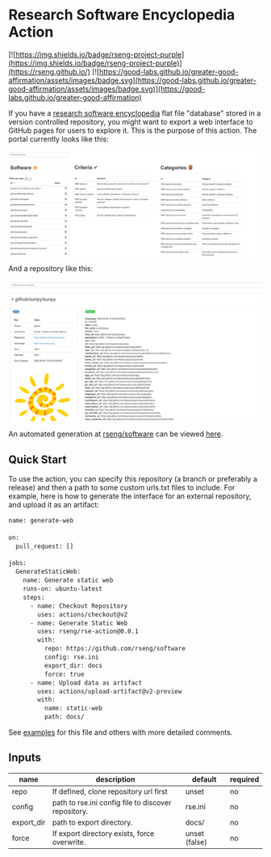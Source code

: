 # Research Software Encyclopedia Action

[![https://img.shields.io/badge/rseng-project-purple](https://img.shields.io/badge/rseng-project-purple)](https://rseng.github.io/) [![https://good-labs.github.io/greater-good-affirmation/assets/images/badge.svg](https://good-labs.github.io/greater-good-affirmation/assets/images/badge.svg)](https://good-labs.github.io/greater-good-affirmation)

If you have a [research software encyclopedia](https://github.com/rseng/rse)
flat file "database" stored in a version controlled repository, you might want
to export a web interface to GitHub pages for users to explore it. This is
the purpose of this action. The portal currently looks like this:

![img/home.png](img/home.png)

And a repository like this:

![img/repo.png](img/repo.png)

An automated generation at [rseng/software](https://github.com/rseng/software) can
be viewed [here](https://rseng.github.io/software/).

## Quick Start

To use the action, you can specify this repository (a branch or preferably a release) and then
a path to some custom urls.txt files to include. For example, here is how to 
generate the interface for an external repository, and upload it as an artifact:

```bash
name: generate-web

on:
  pull_request: []

jobs:
  GenerateStaticWeb:
    name: Generate static web
    runs-on: ubuntu-latest
    steps:
      - name: Checkout Repository
        uses: actions/checkout@v2
      - name: Generate Static Web
        uses: rseng/rse-action@0.0.1
        with:        
          repo: https://github.com/rseng/software
          config: rse.ini
          export_dir: docs
          force: true
      - name: Upload data as artifact
        uses: actions/upload-artifact@v2-preview
        with:
          name: static-web
          path: docs/
```

See [examples](examples) for this file and others with more detailed comments.

## Inputs

| name     | description                                        | default | required |
|----------|----------------------------------------------------|---------|----------|
|repo      | If defined, clone repository url first             | unset   | no       |
|config    | path to rse.ini config file to discover repository.| rse.ini | no       |
|export_dir| path to export directory.                          | docs/   | no       |
|force     | If export directory exists, force overwrite.       | unset (false)| no  |
